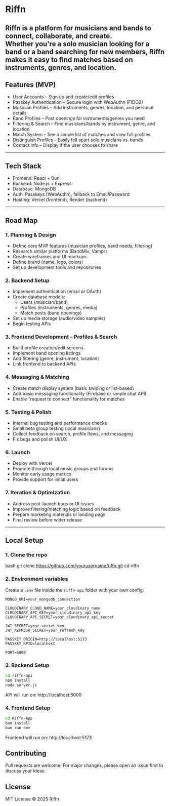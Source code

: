 # Riffn
Riffn is a platform for musicians and bands to connect, collaborate, and create.  
Whether you're a solo musician looking for a band or a band searching for new members, Riffn makes it easy to find matches based on instruments, genres, and location.
---
## Features (MVP)
- User Accounts – Sign up and create/edit profiles
- Passkey Authentication – Secure login with WebAuthn (FIDO2)
- Musician Profiles – Add instruments, genres, location, and personal details
- Band Profiles – Post openings for instruments/genres you need
- Filtering & Search – Find musicians/bands by instrument, genre, and location
- Match System – See a simple list of matches and view full profiles
- Distinguish Profiles – Easily tell apart solo musicians vs. bands
- Contact Info – Display if the user chooses to share
---
## Tech Stack
- Frontend: React + Bun
- Backend: Node.js + Express
- Database: MongoDB
- Auth: Passkeys (WebAuthn), fallback to Email/Password
- Hosting: Vercel (frontend), Render (backend)
---
## Road Map

### 1. Planning & Design
- Define core MVP features (musician profiles, band needs, filtering)  
- Research similar platforms (BandMix, Vampr)  
- Create wireframes and UI mockups  
- Define brand (name, logo, colors)  
- Set up development tools and repositories  

### 2. Backend Setup
- Implement authentication (email or OAuth)  
- Create database models:  
  - Users (musician/band)  
  - Profiles (instruments, genres, media)  
  - Match posts (band openings)  
- Set up media storage (audio/video samples)  
- Begin testing APIs  

### 3. Frontend Development – Profiles & Search
- Build profile creation/edit screens  
- Implement band opening listings  
- Add filtering (genre, instrument, location)  
- Link frontend to backend APIs  

### 4. Messaging & Matching
- Create match display system (basic swiping or list-based)  
- Add basic messaging functionality (Firebase or simple chat API)  
- Enable “request to connect” functionality for matches  

### 5. Testing & Polish
- Internal bug testing and performance checks  
- Small beta group testing (local musicians)  
- Collect feedback on search, profile flows, and messaging  
- Fix bugs and polish UI/UX  

### 6. Launch
- Deploy with Vercel  
- Promote through local music groups and forums  
- Monitor early usage metrics  
- Provide support for initial users  

### 7. Iteration & Optimization
- Address post-launch bugs or UI issues  
- Improve filtering/matching logic based on feedback  
- Prepare marketing materials or landing page  
- Final review before wider release  

---
## Local Setup
### 1. Clone the repo
bash
git clone https://github.com/yourusername/riffn.git
cd riffn
### 2. Environment variables

Create a `.env` file inside the `riffn-api` folder with your own config:

```env
MONGO_URI=your_mongodb_connection

CLOUDINARY_CLOUD_NAME=your_cloudinary_name
CLOUDINARY_API_KEY=your_cloudinary_api_key
CLOUDINARY_API_SECRET=your_cloudinary_api_secret

JWT_SECRET=your_secret_key
JWT_REFRESH_SECRET=your_refresh_key

PASSKEY_ORIGIN=http://localhost:5173
PASSKEY_RPID=localhost

PORT=5000
```

### 3. Backend Setup 
```bash
cd riffn-api
npm install
node server.js
```
API will run on:
http://localhost:5000
### 4. Frontend Setup
```bash
cd Riffn-App
bun install
bun run dev
```
Frontend will run on:
http://localhost:5173
## Contributing
Pull requests are welcome! For major changes, please open an issue first to discuss your ideas.
## License
MIT License © 2025 Riffn
